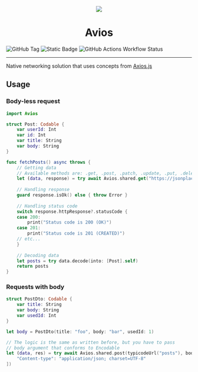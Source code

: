 <div align="center">
<img src="https://github.com/user-attachments/assets/de48d27d-8169-4d4a-a4f9-31e7f62b1922" style="max-width:500px" />
<h1>Avios</h1>
</div>

![GitHub Tag](https://img.shields.io/github/v/tag/XenoPOMP/Avios?label=Version&color=blue)
![Static Badge](https://img.shields.io/badge/Swift->=v5.4-%23F05138)
![GitHub Actions Workflow Status](https://img.shields.io/github/actions/workflow/status/XenoPOMP/Avios/swift.yml?label=Tests)

<hr/>

Native networking solution that uses concepts from [Axios.js](https://axios-http.com/docs/intro)

## Usage

### Body-less request

```swift
import Avios

struct Post: Codable {
    var userId: Int
    var id: Int
    var title: String
    var body: String
}

func fetchPosts() async throws {
    // Getting data
    // Available methods are: .get, .post, .patch, .update, .put, .delete
    let (data, response) = try await Avios.shared.get("https://jsonplaceholder.typicode.com/posts", headers: nil)
    
    // Handling response
    guard response.isOk() else { throw Error }
    
    // Handling status code
    switch response.httpResponse?.statusCode {
    case 200:
        print("Status code is 200 (OK)")
    case 201:
        print("Status code is 201 (CREATED)")
    // etc...
    }
    
    // Decoding data
    let posts = try data.decode(into: [Post].self)
    return posts
}
```

### Requests with body
```swift
struct PostDto: Codable {
    var title: String
    var body: String
    var usedId: Int
}

let body = PostDto(title: "foo", body: "bar", usedId: 1)

// The logic is the same as written before, but you have to pass
// body argument that conforms to Encodable
let (data, res) = try await Avios.shared.post(typicodeUrl("posts"), body: body, headers: [
    "Content-type": "application/json; charset=UTF-8"
])
